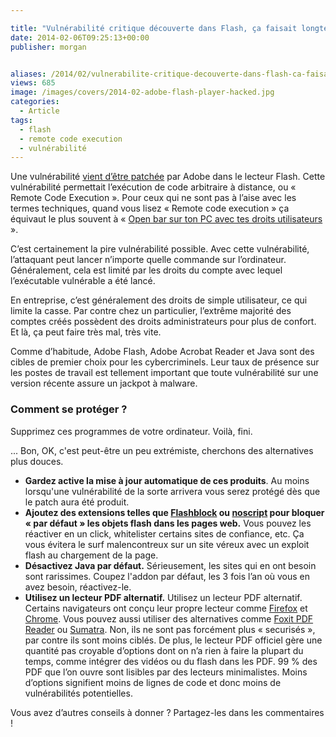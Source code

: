 ```yaml
---

title: "Vulnérabilité critique découverte dans Flash, ça faisait longtemps... non je plaisante !"
date: 2014-02-06T09:25:13+00:00
publisher: morgan


aliases: /2014/02/vulnerabilite-critique-decouverte-dans-flash-ca-faisait-longtemps-non-je-plaisante/
views: 685
image: /images/covers/2014-02-adobe-flash-player-hacked.jpg
categories:
  - Article
tags:
  - flash
  - remote code execution
  - vulnérabilité
---
```

Une vulnérabilité [vient d’être patchée](http://nakedsecurity.sophos.com/2014/02/04/adobe-fixes-critical-flash-flaw/) par Adobe dans le lecteur Flash. Cette vulnérabilité permettait l’exécution de code arbitraire à distance, ou « Remote Code Execution ». Pour ceux qui ne sont pas à l’aise avec les termes techniques, quand vous lisez « Remote code execution » ça équivaut le plus souvent à « [Open bar sur ton PC avec tes droits utilisateurs](http://en.wikipedia.org/wiki/Arbitrary_code_execution) ».

C’est certainement la pire vulnérabilité possible. Avec cette vulnérabilité, l’attaquant peut lancer n’importe quelle commande sur l’ordinateur. Généralement, cela est limité par les droits du compte avec lequel l’exécutable vulnérable a été lancé.

En entreprise, c’est généralement des droits de simple utilisateur, ce qui limite la casse. Par contre chez un particulier, l’extrême majorité des comptes créés possèdent des droits administrateurs pour plus de confort. Et là, ça peut faire très mal, très vite.

Comme d’habitude, Adobe Flash, Adobe Acrobat Reader et Java sont des cibles de premier choix pour les cybercriminels. Leur taux de présence sur les postes de travail est tellement important que toute vulnérabilité sur une version récente assure un jackpot à malware.

### Comment se protéger ?

Supprimez ces programmes de votre ordinateur. Voilà, fini.

... Bon, OK, c'est peut-être un peu extrémiste, cherchons des alternatives plus douces.

  * **Gardez active la mise à jour automatique de ces produits**. Au moins lorsqu'une vulnérabilité de la sorte arrivera vous serez protégé dès que le patch aura été produit.
  * **Ajoutez des extensions telles que [Flashblock](https://chrome.google.com/webstore/detail/flashblock/gofhjkjmkpinhpoiabjplobcaignabnl) ou [noscript](https://addons.mozilla.org/fr/firefox/addon/noscript/) pour bloquer « par défaut » les objets flash dans les pages web.** Vous pouvez les réactiver en un click, whitelister certains sites de confiance, etc. Ça vous évitera le surf malencontreux sur un site véreux avec un exploit flash au chargement de la page.
  * **Désactivez Java par défaut.** Sérieusement, les sites qui en ont besoin sont rarissimes. Coupez l'addon par défaut, les 3 fois l’an où vous en avez besoin, réactivez-le.
  * **Utilisez un lecteur PDF alternatif.** Utilisez un lecteur PDF alternatif. Certains navigateurs ont conçu leur propre lecteur comme [Firefox](https://mozillalabs.com/en-US/pdfjs/) et [Chrome](https://support.google.com/chrome/answer/1060734?hl=fr). Vous pouvez aussi utiliser des alternatives comme [Foxit PDF Reader](http://www.foxitsoftware.com/Secure_PDF_Reader/) ou [Sumatra](http://www.framasoft.net/article4407.html). Non, ils ne sont pas forcément plus « securisés », par contre ils sont moins ciblés. De plus, le lecteur PDF officiel gère une quantité pas croyable d’options dont on n’a rien à faire la plupart du temps, comme intégrer des vidéos ou du flash dans les PDF. 99 % des PDF que l’on ouvre sont lisibles par des lecteurs minimalistes. Moins d’options signifient moins de lignes de code et donc moins de vulnérabilités potentielles.


Vous avez d’autres conseils à donner ? Partagez-les dans les commentaires !
